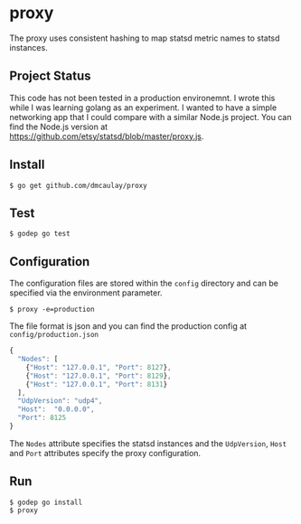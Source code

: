 # proxy

The proxy uses consistent hashing to map statsd metric names to statsd instances.

## Project Status

This code has not been tested in a production environemnt. I wrote this while I was learning golang as an experiment. I wanted to have a simple networking app that I could compare with a similar Node.js project. You can find the Node.js version at https://github.com/etsy/statsd/blob/master/proxy.js.

## Install

```
$ go get github.com/dmcaulay/proxy
```

## Test

```
$ godep go test
```

## Configuration

The configuration files are stored within the `config` directory and can be specified via the environment parameter.

```
$ proxy -e=production
```

The file format is json and you can find the production config at `config/production.json`

```js
{
  "Nodes": [
    {"Host": "127.0.0.1", "Port": 8127},
    {"Host": "127.0.0.1", "Port": 8129},
    {"Host": "127.0.0.1", "Port": 8131}
  ],
  "UdpVersion": "udp4",
  "Host":  "0.0.0.0",
  "Port": 8125
}
```

The `Nodes` attribute specifies the statsd instances and the `UdpVersion`, `Host` and `Port` attributes specify the proxy configuration.

## Run

```
$ godep go install
$ proxy
```
